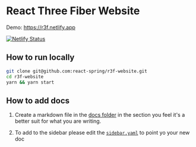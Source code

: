 # React Three Fiber Website

Demo: https://r3f.netlify.app

[![Netlify Status](https://api.netlify.com/api/v1/badges/e60823a1-0b2a-4cc4-8cdb-b8ef6f400ead/deploy-status)](https://app.netlify.com/sites/r3f/deploys)

## How to run locally

```bash
git clone git@github.com:react-spring/r3f-website.git
cd r3f-website
yarn && yarn start
```

## How to add docs

1. Create a markdown file in the [docs folder](https://github.com/react-spring/r3f-website/tree/master/src/docs) in the section you feel it's a better suit for what you are writing.

2. To add to the sidebar please edit the [`sidebar.yaml`](https://github.com/react-spring/r3f-website/blob/master/src/config/sidebar.yml) to point yo your new doc

